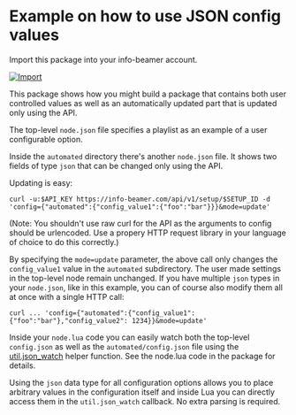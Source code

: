 # Example on how to use JSON config values

Import this package into your info-beamer account.

[![Import](https://cdn.infobeamer.com/s/img/import.png)](https://info-beamer.com/use?url=https://github.com/info-beamer/package-json-config.git)

This package shows how you might build a package that contains both user
controlled values as well as an automatically updated part that is
updated only using the API.

The top-level `node.json` file specifies a playlist as an example of
a user configurable option.

Inside the `automated` directory there's another `node.json` file. It
shows two fields of type `json` that can be changed only using the API.

Updating is easy:

```
curl -u:$API_KEY https://info-beamer.com/api/v1/setup/$SETUP_ID -d 'config={"automated":{"config_value1":{"foo":"bar"}}}&mode=update'
```

(Note: You shouldn't use raw curl for the API as the arguments to config
 should be urlencoded. Use a propery HTTP request library in your language
 of choice to do this correctly.)

By specifying the `mode=update` parameter, the above call only changes the
`config_value1` value in the `automated` subdirectory. The user made settings
in the top-level node remain unchanged. If you have multiple `json` types in your
`node.json`, like in this example, you can of course also modify them all
at once with a single HTTP call:

```
curl ... 'config={"automated":{"config_value1":{"foo":"bar"},"config_value2": 1234}}&mode=update'
```

Inside your `node.lua` code you can easily watch both the top-level
`config.json` as well as the `automated/config.json` file using the
[util.json_watch](https://info-beamer.com/doc/info-beamer#util.json_watch)
helper function. See the node.lua code in the package for details.

Using the `json` data type for all configuration options allows you to
place arbitrary values in the configuration itself and inside Lua you
can directly access them in the `util.json_watch` callback. No extra
parsing is required.

